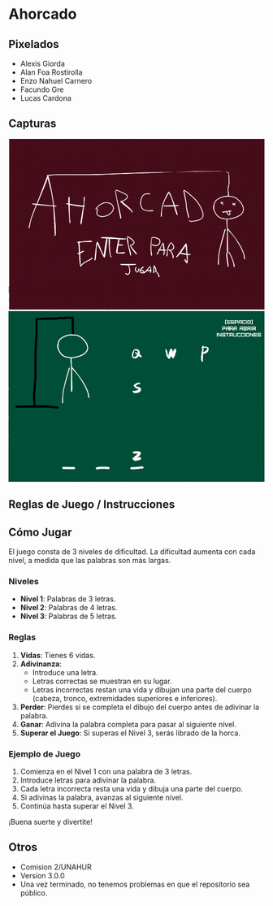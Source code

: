 # Ahorcado

## Pixelados

- Alexis Giorda
- Alan Foa Rostirolla
- Enzo Nahuel Carnero
- Facundo Gre
- Lucas Cardona

## Capturas

![Menu Principal](assets/screenshots/menuprincipal.png)
![Partida](assets/screenshots/partida.png)

## Reglas de Juego / Instrucciones

## Cómo Jugar

El juego consta de 3 niveles de dificultad. La dificultad aumenta con cada nivel, a medida que las palabras son más largas.

### Niveles

- **Nivel 1**: Palabras de 3 letras.
- **Nivel 2**: Palabras de 4 letras.
- **Nivel 3**: Palabras de 5 letras.

### Reglas

1. **Vidas**: Tienes 6 vidas.
2. **Adivinanza**:
    - Introduce una letra.
    - Letras correctas se muestran en su lugar.
    - Letras incorrectas restan una vida y dibujan una parte del cuerpo (cabeza, tronco, extremidades superiores e inferiores).
3. **Perder**: Pierdes si se completa el dibujo del cuerpo antes de adivinar la palabra.
4. **Ganar**: Adivina la palabra completa para pasar al siguiente nivel.
5. **Superar el Juego**: Si superas el Nivel 3, serás librado de la horca.

### Ejemplo de Juego

1. Comienza en el Nivel 1 con una palabra de 3 letras.
2. Introduce letras para adivinar la palabra.
3. Cada letra incorrecta resta una vida y dibuja una parte del cuerpo.
4. Si adivinas la palabra, avanzas al siguiente nivel.
5. Continúa hasta superar el Nivel 3.

¡Buena suerte y divertite!

## Otros

- Comision 2/UNAHUR
- Version 3.0.0
- Una vez terminado, no tenemos problemas en que el repositorio sea público.
